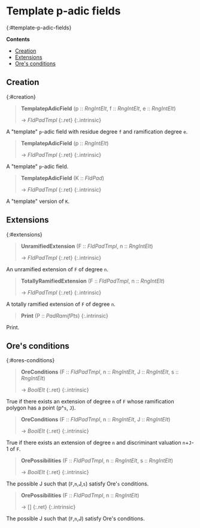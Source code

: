 # Template p-adic fields
{:#template-p-adic-fields}



**Contents**
* [Creation](#creation)
* [Extensions](#extensions)
* [Ore's conditions](#ores-conditions)

## Creation
{:#creation}

<a id="TemplatepAdicField"></a><a id="TemplatepAdicField--RngIntElt--etc"></a><a id="TemplatepAdicField--RngIntElt--RngIntElt--RngIntElt"></a>
> **TemplatepAdicField** (p :: *RngIntElt*, f :: *RngIntElt*, e :: *RngIntElt*)
> 
> -> *FldPadTmpl*
> {:.ret}
{:.intrinsic}

A "template" `p`-adic field with residue degree `f` and ramification degree `e`.


<a id="TemplatepAdicField-2"></a><a id="TemplatepAdicField--RngIntElt"></a>
> **TemplatepAdicField** (p :: *RngIntElt*)
> 
> -> *FldPadTmpl*
> {:.ret}
{:.intrinsic}

A "template" `p`-adic field.


<a id="TemplatepAdicField-3"></a><a id="TemplatepAdicField--FldPad"></a>
> **TemplatepAdicField** (K :: *FldPad*)
> 
> -> *FldPadTmpl*
> {:.ret}
{:.intrinsic}

A "template" version of `K`.


## Extensions
{:#extensions}

<a id="UnramifiedExtension--FldPadTmpl--etc"></a><a id="UnramifiedExtension--FldPadTmpl--RngIntElt"></a><a id="UnramifiedExtension"></a>
> **UnramifiedExtension** (F :: *FldPadTmpl*, n :: *RngIntElt*)
> 
> -> *FldPadTmpl*
> {:.ret}
{:.intrinsic}

An unramified extension of `F` of degree `n`.


<a id="TotallyRamifiedExtension"></a><a id="TotallyRamifiedExtension--FldPadTmpl--etc"></a><a id="TotallyRamifiedExtension--FldPadTmpl--RngIntElt"></a>
> **TotallyRamifiedExtension** (F :: *FldPadTmpl*, n :: *RngIntElt*)
> 
> -> *FldPadTmpl*
> {:.ret}
{:.intrinsic}

A totally ramified extension of `F` of degree `n`.


<a id="Print--PadRamifPts"></a><a id="Print"></a>
> **Print** (P :: *PadRamifPts*)
{:.intrinsic}

Print.


## Ore's conditions
{:#ores-conditions}

<a id="OreConditions--FldPadTmpl--RngIntElt--RngIntElt--RngIntElt"></a><a id="OreConditions"></a><a id="OreConditions--FldPadTmpl--etc"></a>
> **OreConditions** (F :: *FldPadTmpl*, n :: *RngIntElt*, J :: *RngIntElt*, s :: *RngIntElt*)
> 
> -> *BoolElt*
> {:.ret}
{:.intrinsic}

True if there exists an extension of degree `n` of `F` whose ramification polygon has a point (p^`s`, `J`).


<a id="OreConditions-2"></a><a id="OreConditions--FldPadTmpl--RngIntElt--RngIntElt"></a><a id="OreConditions--FldPadTmpl--etc-2"></a>
> **OreConditions** (F :: *FldPadTmpl*, n :: *RngIntElt*, J :: *RngIntElt*)
> 
> -> *BoolElt*
> {:.ret}
{:.intrinsic}

True if there exists an extension of degree `n` and discriminant valuation `n`+`J`-1 of `F`.


<a id="OrePossibilities"></a><a id="OrePossibilities--FldPadTmpl--etc"></a><a id="OrePossibilities--FldPadTmpl--RngIntElt--RngIntElt"></a>
> **OrePossibilities** (F :: *FldPadTmpl*, n :: *RngIntElt*, s :: *RngIntElt*)
> 
> -> *BoolElt*
> {:.ret}
{:.intrinsic}

The possible J such that (`F`,`n`,J,`s`) satisfy Ore'`s` conditions.


<a id="OrePossibilities--FldPadTmpl--RngIntElt"></a><a id="OrePossibilities-2"></a><a id="OrePossibilities--FldPadTmpl--etc-2"></a>
> **OrePossibilities** (F :: *FldPadTmpl*, n :: *RngIntElt*)
> 
> -> []
> {:.ret}
{:.intrinsic}

The possible J such that (`F`,`n`,J) satisfy Ore's conditions.



